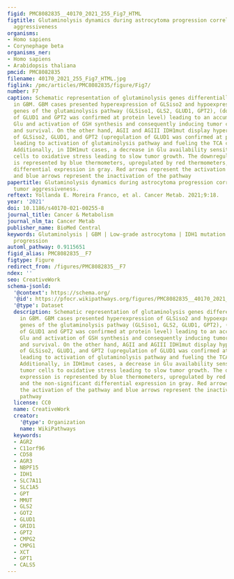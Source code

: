 ```yaml
---
figid: PMC8082835__40170_2021_255_Fig7_HTML
figtitle: Glutaminolysis dynamics during astrocytoma progression correlates with tumor
  aggressiveness
organisms:
- Homo sapiens
- Corynephage beta
organisms_ner:
- Homo sapiens
- Arabidopsis thaliana
pmcid: PMC8082835
filename: 40170_2021_255_Fig7_HTML.jpg
figlink: /pmc/articles/PMC8082835/figure/Fig7/
number: F7
caption: Schematic representation of glutaminolysis genes differentially expressed
  in GBM. GBM cases presented hyperexpression of GLSiso2 and hypoexpression of other
  genes of the glutaminolysis pathway (GLSiso1, GLS2, GLUD1, GPT2), (downregulation
  of GLUD1 and GPT2 was confirmed at protein level) leading to an accumulation of
  Glu and activation of GSH synthesis and consequently inducing tumor cell proliferation
  and survival. On the other hand, AGII and AGIII IDH1mut display hyperexpression
  of GLSiso2, GLUD1, and GPT2 (upregulation of GLUD1 was confirmed at protein level)
  leading to activation of glutaminolysis pathway and fueling the TCA cell cycle.
  Additionally, in IDH1mut cases, a decrease in Glu availability sensitizes the tumor
  cells to oxidative stress leading to slow tumor growth. The downregulated expression
  is represented by blue thermometers, upregulated by red thermometers, and the non-significant
  differential expression in gray. Red arrows represent the activation of the pathway
  and blue arrows represent the inactivation of the pathway
papertitle: Glutaminolysis dynamics during astrocytoma progression correlates with
  tumor aggressiveness.
reftext: Yollanda E. Moreira Franco, et al. Cancer Metab. 2021;9:18.
year: '2021'
doi: 10.1186/s40170-021-00255-8
journal_title: Cancer & Metabolism
journal_nlm_ta: Cancer Metab
publisher_name: BioMed Central
keywords: Glutaminolysis | GBM | Low-grade astrocytoma | IDH1 mutation | Astrocytoma
  progression
automl_pathway: 0.9115651
figid_alias: PMC8082835__F7
figtype: Figure
redirect_from: /figures/PMC8082835__F7
ndex: ''
seo: CreativeWork
schema-jsonld:
  '@context': https://schema.org/
  '@id': https://pfocr.wikipathways.org/figures/PMC8082835__40170_2021_255_Fig7_HTML.html
  '@type': Dataset
  description: Schematic representation of glutaminolysis genes differentially expressed
    in GBM. GBM cases presented hyperexpression of GLSiso2 and hypoexpression of other
    genes of the glutaminolysis pathway (GLSiso1, GLS2, GLUD1, GPT2), (downregulation
    of GLUD1 and GPT2 was confirmed at protein level) leading to an accumulation of
    Glu and activation of GSH synthesis and consequently inducing tumor cell proliferation
    and survival. On the other hand, AGII and AGIII IDH1mut display hyperexpression
    of GLSiso2, GLUD1, and GPT2 (upregulation of GLUD1 was confirmed at protein level)
    leading to activation of glutaminolysis pathway and fueling the TCA cell cycle.
    Additionally, in IDH1mut cases, a decrease in Glu availability sensitizes the
    tumor cells to oxidative stress leading to slow tumor growth. The downregulated
    expression is represented by blue thermometers, upregulated by red thermometers,
    and the non-significant differential expression in gray. Red arrows represent
    the activation of the pathway and blue arrows represent the inactivation of the
    pathway
  license: CC0
  name: CreativeWork
  creator:
    '@type': Organization
    name: WikiPathways
  keywords:
  - AGR2
  - C11orf96
  - CD58
  - AGR3
  - NBPF15
  - IDH1
  - SLC7A11
  - SLC1A5
  - GPT
  - MMUT
  - GLS2
  - GOT2
  - GLUD1
  - GRID1
  - GPT2
  - CMPG2
  - CMPG1
  - XCT
  - GPT1
  - CALS5
---
```

